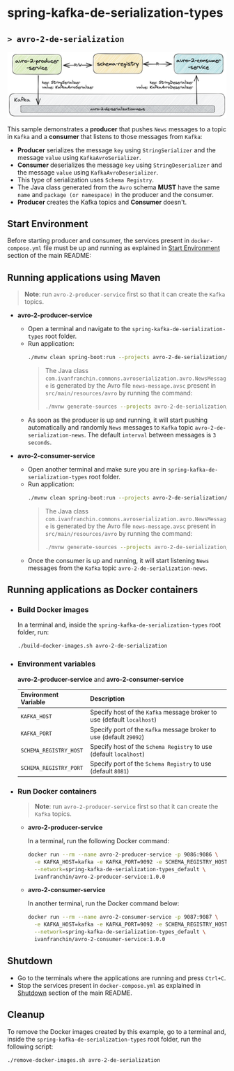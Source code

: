 # spring-kafka-de-serialization-types
## `> avro-2-de-serialization`

![avro-2-de-serialization](../documentation/avro-2-de-serialization.jpeg)

This sample demonstrates a **producer** that pushes `News` messages to a topic in `Kafka` and a **consumer** that listens to those messages from `Kafka`:
- **Producer** serializes the message `key` using `StringSerializer` and the message `value` using `KafkaAvroSerializer`.
- **Consumer** deserializes the message `key` using `StringDeserializer` and the message `value` using `KafkaAvroDeserializer`.
- This type of serialization uses `Schema Registry`.
- The Java class generated from the `Avro` schema **MUST** have the same `name` and `package (or namespace)` in the producer and the consumer.
- **Producer** creates the Kafka topics and **Consumer** doesn't.

## Start Environment

Before starting producer and consumer, the services present in `docker-compose.yml` file must be up and running as explained in [Start Environment](https://github.com/ivangfr/spring-kafka-de-serialization-types#start-environment) section of the main README:

## Running applications using Maven

> **Note**: run `avro-2-producer-service` first so that it can create the `Kafka` topics.

- **avro-2-producer-service**

  - Open a terminal and navigate to the `spring-kafka-de-serialization-types` root folder.
  - Run application:
    ```bash
    ./mvnw clean spring-boot:run --projects avro-2-de-serialization/avro-2-producer-service
    ```
    > The Java class `com.ivanfranchin.commons.avroserialization.avro.NewsMessage` is generated by the Avro file `news-message.avsc` present in `src/main/resources/avro` by running the command:
    > ```bash
    > ./mvnw generate-sources --projects avro-2-de-serialization/avro-2-producer-service
    > ```
  - As soon as the producer is up and running, it will start pushing automatically and randomly `News` messages to `Kafka` topic `avro-2-de-serialization-news`. The default `interval` between messages is `3 seconds`.

- **avro-2-consumer-service**

  - Open another terminal and make sure you are in `spring-kafka-de-serialization-types` root folder.
  - Run application:
    ```bash
    ./mvnw clean spring-boot:run --projects avro-2-de-serialization/avro-2-consumer-service
    ```
    > The Java class `com.ivanfranchin.commons.avroserialization.avro.NewsMessage` is generated by the Avro file `news-message.avsc` present in `src/main/resources/avro` by running the command:
    > ```bash
    > ./mvnw generate-sources --projects avro-2-de-serialization/avro-2-consumer-service
    > ```
  - Once the consumer is up and running, it will start listening `News` messages from the `Kafka` topic `avro-2-de-serialization-news`.

## Running applications as Docker containers

- ### Build Docker images

  In a terminal and, inside the `spring-kafka-de-serialization-types` root folder, run:
  ```bash
  ./build-docker-images.sh avro-2-de-serialization
  ```

- ### Environment variables

  **avro-2-producer-service** and **avro-2-consumer-service**

  | Environment Variable   | Description                                                             |
  |------------------------|-------------------------------------------------------------------------|
  | `KAFKA_HOST`           | Specify host of the `Kafka` message broker to use (default `localhost`) |
  | `KAFKA_PORT`           | Specify port of the `Kafka` message broker to use (default `29092`)     |
  | `SCHEMA_REGISTRY_HOST` | Specify host of the `Schema Registry` to use (default `localhost`)      |
  | `SCHEMA_REGISTRY_PORT` | Specify port of the `Schema Registry` to use (default `8081`)           |

- ### Run Docker containers

  > **Note**: run `avro-2-producer-service` first so that it can create the `Kafka` topics.

  - **avro-2-producer-service**

    In a terminal, run the following Docker command:
    ```bash
    docker run --rm --name avro-2-producer-service -p 9086:9086 \
      -e KAFKA_HOST=kafka -e KAFKA_PORT=9092 -e SCHEMA_REGISTRY_HOST=schema-registry \
      --network=spring-kafka-de-serialization-types_default \
      ivanfranchin/avro-2-producer-service:1.0.0
    ```

  - **avro-2-consumer-service**

    In another terminal, run the Docker command below:
    ```bash
    docker run --rm --name avro-2-consumer-service -p 9087:9087 \
      -e KAFKA_HOST=kafka -e KAFKA_PORT=9092 -e SCHEMA_REGISTRY_HOST=schema-registry \
      --network=spring-kafka-de-serialization-types_default \
      ivanfranchin/avro-2-consumer-service:1.0.0
    ```

## Shutdown

- Go to the terminals where the applications are running and press `Ctrl+C`.
- Stop the services present in `docker-compose.yml` as explained in [Shutdown](https://github.com/ivangfr/spring-kafka-de-serialization-types#shutdown) section of the main README.

## Cleanup

To remove the Docker images created by this example, go to a terminal and, inside the `spring-kafka-de-serialization-types` root folder, run the following script:
```bash
./remove-docker-images.sh avro-2-de-serialization
```

